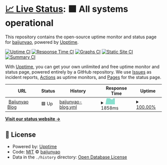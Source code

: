 # [📈 Live Status](https://status.baijunyao.com): <!--live status--> **🟩 All systems operational**

This repository contains the open-source uptime monitor and status page for [baijunyao](https://baijunyao.com), powered by [Upptime](https://github.com/upptime/upptime).

[![Uptime CI](https://github.com/baijunyao/status.baijunyao.com/workflows/Uptime%20CI/badge.svg)](https://github.com/baijunyao/status.baijunyao.com/actions?query=workflow%3A%22Uptime+CI%22)
[![Response Time CI](https://github.com/baijunyao/status.baijunyao.com/workflows/Response%20Time%20CI/badge.svg)](https://github.com/baijunyao/status.baijunyao.com/actions?query=workflow%3A%22Response+Time+CI%22)
[![Graphs CI](https://github.com/baijunyao/status.baijunyao.com/workflows/Graphs%20CI/badge.svg)](https://github.com/baijunyao/status.baijunyao.com/actions?query=workflow%3A%22Graphs+CI%22)
[![Static Site CI](https://github.com/baijunyao/status.baijunyao.com/workflows/Static%20Site%20CI/badge.svg)](https://github.com/baijunyao/status.baijunyao.com/actions?query=workflow%3A%22Static+Site+CI%22)
[![Summary CI](https://github.com/baijunyao/status.baijunyao.com/workflows/Summary%20CI/badge.svg)](https://github.com/baijunyao/status.baijunyao.com/actions?query=workflow%3A%22Summary+CI%22)

With [Upptime](https://upptime.js.org), you can get your own unlimited and free uptime monitor and status page, powered entirely by a GitHub repository. We use [Issues](https://github.com/baijunyao/status.baijunyao.com/issues) as incident reports, [Actions](https://github.com/baijunyao/status.baijunyao.com/actions) as uptime monitors, and [Pages](https://status.baijunyao.com) for the status page.

<!--start: status pages-->
<!-- This summary is generated by Upptime (https://github.com/upptime/upptime) -->
<!-- Do not edit this manually, your changes will be overwritten -->
<!-- prettier-ignore -->
| URL | Status | History | Response Time | Uptime |
| --- | ------ | ------- | ------------- | ------ |
| <img alt="" src="https://icons.duckduckgo.com/ip3/baijunyao.com.ico" height="13"> [Baijunyao Blog](https://baijunyao.com) | 🟩 Up | [baijunyao-blog.yml](https://github.com/baijunyao/status.baijunyao.com/commits/HEAD/history/baijunyao-blog.yml) | <details><summary><img alt="Response time graph" src="./graphs/baijunyao-blog/response-time-week.png" height="20"> 1858ms</summary><br><a href="https://status.baijunyao.com/history/baijunyao-blog"><img alt="Response time 2370" src="https://img.shields.io/endpoint?url=https%3A%2F%2Fraw.githubusercontent.com%2Fbaijunyao%2Fstatus.baijunyao.com%2FHEAD%2Fapi%2Fbaijunyao-blog%2Fresponse-time.json"></a><br><a href="https://status.baijunyao.com/history/baijunyao-blog"><img alt="24-hour response time 2099" src="https://img.shields.io/endpoint?url=https%3A%2F%2Fraw.githubusercontent.com%2Fbaijunyao%2Fstatus.baijunyao.com%2FHEAD%2Fapi%2Fbaijunyao-blog%2Fresponse-time-day.json"></a><br><a href="https://status.baijunyao.com/history/baijunyao-blog"><img alt="7-day response time 1858" src="https://img.shields.io/endpoint?url=https%3A%2F%2Fraw.githubusercontent.com%2Fbaijunyao%2Fstatus.baijunyao.com%2FHEAD%2Fapi%2Fbaijunyao-blog%2Fresponse-time-week.json"></a><br><a href="https://status.baijunyao.com/history/baijunyao-blog"><img alt="30-day response time 1800" src="https://img.shields.io/endpoint?url=https%3A%2F%2Fraw.githubusercontent.com%2Fbaijunyao%2Fstatus.baijunyao.com%2FHEAD%2Fapi%2Fbaijunyao-blog%2Fresponse-time-month.json"></a><br><a href="https://status.baijunyao.com/history/baijunyao-blog"><img alt="1-year response time 2471" src="https://img.shields.io/endpoint?url=https%3A%2F%2Fraw.githubusercontent.com%2Fbaijunyao%2Fstatus.baijunyao.com%2FHEAD%2Fapi%2Fbaijunyao-blog%2Fresponse-time-year.json"></a></details> | <details><summary><a href="https://status.baijunyao.com/history/baijunyao-blog">100.00%</a></summary><a href="https://status.baijunyao.com/history/baijunyao-blog"><img alt="All-time uptime 97.92%" src="https://img.shields.io/endpoint?url=https%3A%2F%2Fraw.githubusercontent.com%2Fbaijunyao%2Fstatus.baijunyao.com%2FHEAD%2Fapi%2Fbaijunyao-blog%2Fuptime.json"></a><br><a href="https://status.baijunyao.com/history/baijunyao-blog"><img alt="24-hour uptime 100.00%" src="https://img.shields.io/endpoint?url=https%3A%2F%2Fraw.githubusercontent.com%2Fbaijunyao%2Fstatus.baijunyao.com%2FHEAD%2Fapi%2Fbaijunyao-blog%2Fuptime-day.json"></a><br><a href="https://status.baijunyao.com/history/baijunyao-blog"><img alt="7-day uptime 100.00%" src="https://img.shields.io/endpoint?url=https%3A%2F%2Fraw.githubusercontent.com%2Fbaijunyao%2Fstatus.baijunyao.com%2FHEAD%2Fapi%2Fbaijunyao-blog%2Fuptime-week.json"></a><br><a href="https://status.baijunyao.com/history/baijunyao-blog"><img alt="30-day uptime 100.00%" src="https://img.shields.io/endpoint?url=https%3A%2F%2Fraw.githubusercontent.com%2Fbaijunyao%2Fstatus.baijunyao.com%2FHEAD%2Fapi%2Fbaijunyao-blog%2Fuptime-month.json"></a><br><a href="https://status.baijunyao.com/history/baijunyao-blog"><img alt="1-year uptime 99.09%" src="https://img.shields.io/endpoint?url=https%3A%2F%2Fraw.githubusercontent.com%2Fbaijunyao%2Fstatus.baijunyao.com%2FHEAD%2Fapi%2Fbaijunyao-blog%2Fuptime-year.json"></a></details>

<!--end: status pages-->

[**Visit our status website →**](https://status.baijunyao.com)

## 📄 License

- Powered by: [Upptime](https://github.com/upptime/upptime)
- Code: [MIT](./LICENSE) © [baijunyao](https://baijunyao.com)
- Data in the `./history` directory: [Open Database License](https://opendatacommons.org/licenses/odbl/1-0/)

